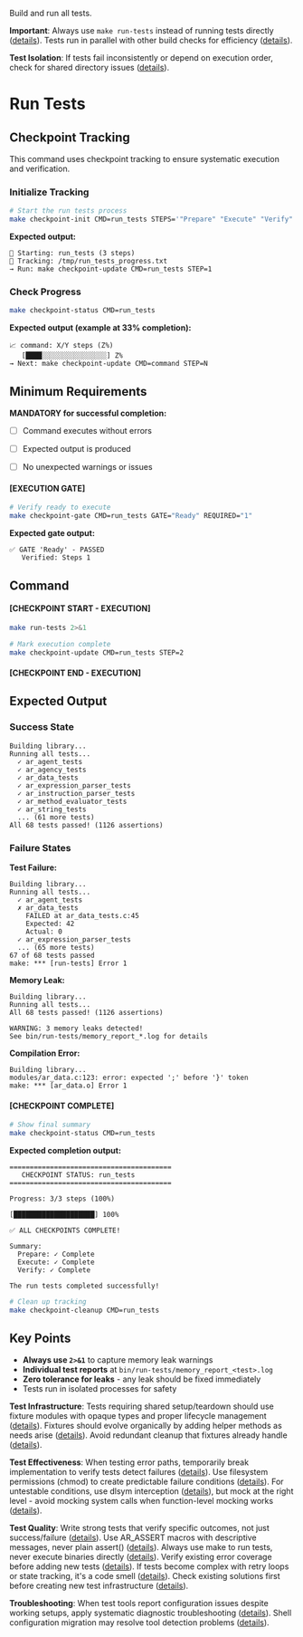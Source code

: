 Build and run all tests.

**Important**: Always use `make run-tests` instead of running tests directly ([details](../../../kb/make-target-testing-discipline.md)). Tests run in parallel with other build checks for efficiency ([details](../../../kb/parallel-build-job-integration.md)).

**Test Isolation**: If tests fail inconsistently or depend on execution order, check for shared directory issues ([details](../../../kb/test-isolation-shared-directory-pattern.md)).

# Run Tests
## Checkpoint Tracking

This command uses checkpoint tracking to ensure systematic execution and verification.

### Initialize Tracking
```bash
# Start the run tests process
make checkpoint-init CMD=run_tests STEPS='"Prepare" "Execute" "Verify"'
```

**Expected output:**
```
📍 Starting: run_tests (3 steps)
📁 Tracking: /tmp/run_tests_progress.txt
→ Run: make checkpoint-update CMD=run_tests STEP=1
```

### Check Progress
```bash
make checkpoint-status CMD=run_tests
```

**Expected output (example at 33% completion):**
```
📈 command: X/Y steps (Z%)
   [████░░░░░░░░░░░░░░░░] Z%
→ Next: make checkpoint-update CMD=command STEP=N
```

## Minimum Requirements

**MANDATORY for successful completion:**
- [ ] Command executes without errors
- [ ] Expected output is produced
- [ ] No unexpected warnings or issues



#### [EXECUTION GATE]
```bash
# Verify ready to execute
make checkpoint-gate CMD=run_tests GATE="Ready" REQUIRED="1"
```

**Expected gate output:**
```
✅ GATE 'Ready' - PASSED
   Verified: Steps 1
```

## Command

#### [CHECKPOINT START - EXECUTION]

```bash
make run-tests 2>&1

# Mark execution complete
make checkpoint-update CMD=run_tests STEP=2
```


#### [CHECKPOINT END - EXECUTION]
## Expected Output

### Success State
```
Building library...
Running all tests...
  ✓ ar_agent_tests
  ✓ ar_agency_tests
  ✓ ar_data_tests
  ✓ ar_expression_parser_tests
  ✓ ar_instruction_parser_tests
  ✓ ar_method_evaluator_tests
  ✓ ar_string_tests
  ... (61 more tests)
All 68 tests passed! (1126 assertions)
```

### Failure States

**Test Failure:**
```
Building library...
Running all tests...
  ✓ ar_agent_tests
  ✗ ar_data_tests
    FAILED at ar_data_tests.c:45
    Expected: 42
    Actual: 0
  ✓ ar_expression_parser_tests
  ... (65 more tests)
67 of 68 tests passed
make: *** [run-tests] Error 1
```

**Memory Leak:**
```
Building library...
Running all tests...
All 68 tests passed! (1126 assertions)

WARNING: 3 memory leaks detected!
See bin/run-tests/memory_report_*.log for details
```

**Compilation Error:**
```
Building library...
modules/ar_data.c:123: error: expected ';' before '}' token
make: *** [ar_data.o] Error 1
```


#### [CHECKPOINT COMPLETE]
```bash
# Show final summary
make checkpoint-status CMD=run_tests
```

**Expected completion output:**
```
========================================
   CHECKPOINT STATUS: run_tests
========================================

Progress: 3/3 steps (100%)

[████████████████████] 100%

✅ ALL CHECKPOINTS COMPLETE!

Summary:
  Prepare: ✓ Complete
  Execute: ✓ Complete  
  Verify: ✓ Complete

The run tests completed successfully!
```

```bash
# Clean up tracking
make checkpoint-cleanup CMD=run_tests
```

## Key Points

- **Always use `2>&1`** to capture memory leak warnings
- **Individual test reports** at `bin/run-tests/memory_report_<test>.log`
- **Zero tolerance for leaks** - any leak should be fixed immediately
- Tests run in isolated processes for safety

**Test Infrastructure**: Tests requiring shared setup/teardown should use fixture modules with opaque types and proper lifecycle management ([details](../../../kb/test-fixture-module-creation-pattern.md)). Fixtures should evolve organically by adding helper methods as needs arise ([details](../../../kb/test-fixture-evolution-pattern.md)). Avoid redundant cleanup that fixtures already handle ([details](../../../kb/redundant-test-cleanup-anti-pattern.md)).

**Test Effectiveness**: When testing error paths, temporarily break implementation to verify tests detect failures ([details](../../../kb/test-effectiveness-verification.md)). Use filesystem permissions (chmod) to create predictable failure conditions ([details](../../../kb/permission-based-failure-testing.md)). For untestable conditions, use dlsym interception ([details](../../../kb/dlsym-test-interception-technique.md)), but mock at the right level - avoid mocking system calls when function-level mocking works ([details](../../../kb/mock-at-right-level-pattern.md)).

**Test Quality**: Write strong tests that verify specific outcomes, not just success/failure ([details](../../../kb/test-assertion-strength-patterns.md)). Use AR_ASSERT macros with descriptive messages, never plain assert() ([details](../../../kb/standards-over-expediency-principle.md)). Always use make to run tests, never execute binaries directly ([details](../../../kb/make-only-test-execution.md)). Verify existing error coverage before adding new tests ([details](../../../kb/error-coverage-verification-before-enhancement.md)). If tests become complex with retry loops or state tracking, it's a code smell ([details](../../../kb/test-complexity-as-code-smell.md)). Check existing solutions first before creating new test infrastructure ([details](../../../kb/check-existing-solutions-first.md)).

**Troubleshooting**: When test tools report configuration issues despite working setups, apply systematic diagnostic troubleshooting ([details](../../../kb/shell-configuration-diagnostic-troubleshooting.md)). Shell configuration migration may resolve tool detection problems ([details](../../../kb/configuration-migration-troubleshooting-strategy.md)).